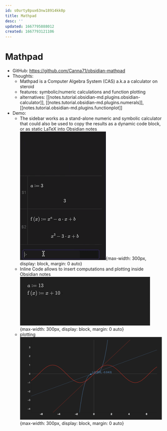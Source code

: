 ```yaml
---
id: s0urty8pux63nw18914kk0p
title: Mathpad
desc: ''
updated: 1667795888012
created: 1667793121106
---
```

# Mathpad

- GitHub: https://github.com/Canna71/obsidian-mathpad
- Thoughts:
    - Mathpad is a Computer Algebra System (CAS) a.k.a a calculator on steroid
    - features: symbolic/numeric calculations and function plotting
    - alternatives: [[notes.tutorial.obsidian-md.plugins.obsidian-calculator]], [[notes.tutorial.obsidian-md.plugins.numerals]], [[notes.tutorial.obsidian-md.plugins.functionplot]]
- Demo:
    - The sidebar works as a stand-alone numeric and symbolic calculator that could also be used to copy the results as a dynamic code block, or as static LaTeX into Obsidian notes ![sidebar](https://github.com/Canna71/obsidian-mathpad/raw/master/docs/sidebar-01.gif){max-width: 300px, display: block, margin: 0 auto}
    - Inline Code allows to insert computations and plotting inside Obsidian notes ![inline-code](https://github.com/Canna71/obsidian-mathpad/raw/master/docs/inline-code-05.gif){max-width: 300px, display: block, margin: 0 auto}
    - plotting ![plotting](https://github.com/Canna71/obsidian-mathpad/raw/master/docs/plot_tangents_01.png){max-width: 300px, display: block, margin: 0 auto}